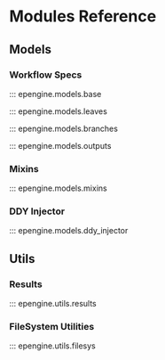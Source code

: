 # Modules Reference

## Models

### Workflow Specs

::: epengine.models.base

::: epengine.models.leaves

::: epengine.models.branches

::: epengine.models.outputs

### Mixins

::: epengine.models.mixins

### DDY Injector

::: epengine.models.ddy_injector

## Utils

### Results

::: epengine.utils.results

### FileSystem Utilities

::: epengine.utils.filesys
